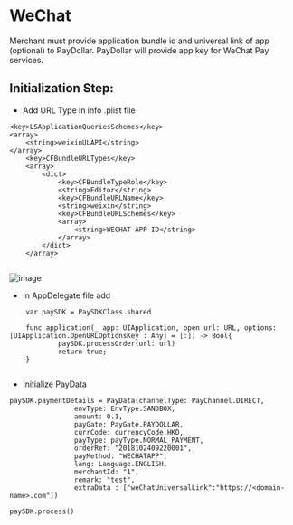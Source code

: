 # WeChat

Merchant must provide application bundle id and universal link of app (optional) to PayDollar. PayDollar will provide app key for WeChat Pay services.

## Initialization Step: 

* Add URL Type in info .plist file 

```
<key>LSApplicationQueriesSchemes</key>
<array>
	<string>weixinULAPI</string>
</array>
	<key>CFBundleURLTypes</key>
	<array>
		<dict>
			<key>CFBundleTypeRole</key>
			<string>Editor</string>
			<key>CFBundleURLName</key>
			<string>weixin</string>
			<key>CFBundleURLSchemes</key>
			<array>
				<string>WECHAT-APP-ID</string>
			</array>
		</dict>
	</array>
    
```
![image](https://user-images.githubusercontent.com/57219862/80564609-e20d0980-8a0b-11ea-9779-dbc96a40d4eb.png)
    
* In AppDelegate file add
```
	var paySDK = PaySDKClass.shared

	func application(_ app: UIApplication, open url: URL, options: [UIApplication.OpenURLOptionsKey : Any] = [:]) -> Bool{
        	paySDK.processOrder(url: url)
       	 	return true;
	}
    
```
* Initialize PayData

```
paySDK.paymentDetails = PayData(channelType: PayChannel.DIRECT,
				envType: EnvType.SANDBOX,
				amount: 0.1,
				payGate: PayGate.PAYDOLLAR,
				currCode: currencyCode.HKD,
				payType: payType.NORMAL_PAYMENT,
				orderRef: "2018102409220001",
				payMethod: "WECHATAPP",
				lang: Language.ENGLISH,
				merchantId: "1",
				remark: "test",
				extraData : ["weChatUniversalLink":"https://<domain-name>.com"])
                                
paySDK.process()

```
